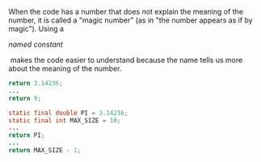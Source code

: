 When the code has a number that does not explain the meaning of the number, it is called a "magic number" (as in "the number appears as if by magic"). Using a 

_named constant_

 makes the code easier to understand because the name tells us more about the meaning of the number.
``` java
return 3.14236;
...
return 9;

```

```java
static final double PI = 3.14236;
static final int MAX_SIZE = 10;
...
return PI;
...
return MAX_SIZE - 1;

```